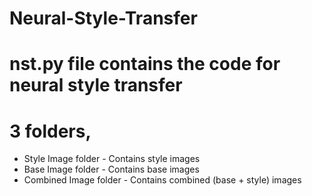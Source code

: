 # Neural-Style-Transfer


# nst.py file contains the code for neural style transfer

# 3 folders,

- Style Image folder - Contains style images
- Base Image folder - Contains base images
- Combined Image folder - Contains combined (base + style) images
